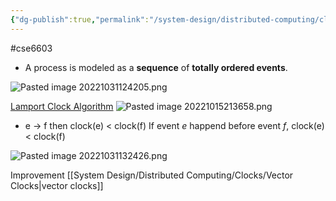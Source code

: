 ```yaml
---
{"dg-publish":true,"permalink":"/system-design/distributed-computing/clocks/lamport-clock/"}
---
```




#cse6603 
- A process is modeled as a **sequence** of **totally ordered events**.


![Pasted image 20221031124205.png](/img/user/attachments/Pasted%20image%2020221031124205.png)


[Lamport Clock Algorithm](https://youtu.be/x-D8iFU1d-o?t=166)
 ![Pasted image 20221015213658.png](/img/user/attachments/Pasted%20image%2020221015213658.png)

- e → f then clock(e) < clock(f)
	If event *e* happend before event *f*, clock(e) < clock(f)

![Pasted image 20221031132426.png](/img/user/attachments/Pasted%20image%2020221031132426.png)


Improvement [[System Design/Distributed Computing/Clocks/Vector Clocks\|vector clocks]]